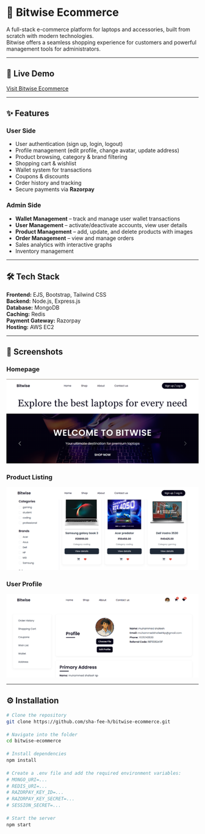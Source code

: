 # 🛒 Bitwise Ecommerce

A full-stack e-commerce platform for laptops and accessories, built from scratch with modern technologies.  
Bitwise offers a seamless shopping experience for customers and powerful management tools for administrators.

---

## 🚀 Live Demo
[Visit Bitwise Ecommerce](https://bitwise.shafeeh.shop)

---

## ✨ Features

### **User Side**
- User authentication (sign up, login, logout)
- Profile management (edit profile, change avatar, update address)
- Product browsing, category & brand filtering
- Shopping cart & wishlist
- Wallet system for transactions
- Coupons & discounts
- Order history and tracking
- Secure payments via **Razorpay**

### **Admin Side**
- **Wallet Management** – track and manage user wallet transactions
- **User Management** – activate/deactivate accounts, view user details
- **Product Management** – add, update, and delete products with images
- **Order Management** – view and manage orders
- Sales analytics with interactive graphs
- Inventory management

---

## 🛠 Tech Stack

**Frontend:** EJS, Bootstrap, Tailwind CSS  
**Backend:** Node.js, Express.js  
**Database:** MongoDB  
**Caching:** Redis  
**Payment Gateway:** Razorpay  
**Hosting:** AWS EC2  

---

## 📸 Screenshots

### Homepage
![Homepage](./screenshots/home.png)

### Product Listing
![Product Listing](./screenshots/products.png)

### User Profile
![User Profile](./screenshots/profile.png)

---

## ⚙️ Installation

```bash
# Clone the repository
git clone https://github.com/sha-fee-h/bitwise-ecommerce.git

# Navigate into the folder
cd bitwise-ecommerce

# Install dependencies
npm install

# Create a .env file and add the required environment variables:
# MONGO_URI=...
# REDIS_URI=...
# RAZORPAY_KEY_ID=...
# RAZORPAY_KEY_SECRET=...
# SESSION_SECRET=...

# Start the server
npm start
